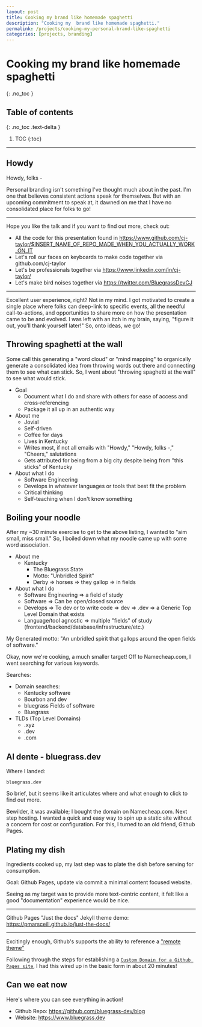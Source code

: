 ```yaml
---
layout: post
title: Cooking my brand like homemade spaghetti
description: "Cooking my  brand like homemade spaghetti."
permalink: /projects/cooking-my-personal-brand-like-spaghetti
categories: [projects, branding]
---
```


# Cooking my brand like homemade spaghetti

{: .no_toc }

## Table of contents

{: .no_toc .text-delta }

1. TOC
{:toc}

---

<a id="markdown-cooking-my-brand-like-homemade-spaghetti" name="cooking-my-brand-like-homemade-spaghetti"></a>

## Howdy

Howdy, folks -

Personal branding isn't something I've thought much about in the past. I'm one that believes consistent actions speak for themselves. But with an upcoming commitment to speak at, it dawned on me that I have no consolidated place for folks to go!

---

Hope you like the talk and if you want to find out more, check out:

- All the code for this presentation found in <https://www.github.com/cj-taylor/$INSERT_NAME_OF_REPO_MADE_WHEN_YOU_ACTUALLY_WORK_ON_IT>
- Let's roll our faces on keyboards to make code together via github.com/cj-taylor
- Let's be professionals together via <https://www.linkedin.com/in/cj-taylor/>
- Let's make bird noises together via <https://twitter.com/BluegrassDevCJ>

---

Excellent user experience, right? Not in my mind. I got motivated to create a single place where folks can deep-link to specific events, all the needful call-to-actions, and opportunities to share more on how the presentation came to be and evolved. I was left with an itch in my brain, saying, "figure it out, you'll thank yourself later!" So, onto ideas, we go!

<a id="markdown-throwing-spaghetti-at-the-wall" name="throwing-spaghetti-at-the-wall"></a>

## Throwing spaghetti at the wall

Some call this generating a "word cloud" or "mind mapping" to organically generate a consolidated idea from throwing words out there and connecting them to see what can stick. So, I went about "throwing spaghetti at the wall" to see what would stick.

- Goal
  - Document what I do and share with others for ease of access and cross-referencing
  - Package it all up in an authentic way
- About me
  - Jovial
  - Self-driven
  - Coffee for days
  - Lives in Kentucky
  - Writes most, if not all emails with "Howdy," "Howdy, folks -," "Cheers," salutations
  - Gets attributed for being from a big city despite being from "this sticks" of Kentucky
- About what I do
  - Software Engineering
  - Develops in whatever languages or tools that best fit the problem
  - Critical thinking
  - Self-teaching when I don't know something

<a id="markdown-boiling-your-noodle" name="boiling-your-noodle"></a>

## Boiling your noodle

After my ~30 minute exercise to get to the above listing, I wanted to "aim small, miss small." So, I boiled down what my noodle came up with some word association.

- About me
  - Kentucky
    - The Bluegrass State
    - Motto: "Unbridled Spirit"
    - Derby => horses => they gallop => in fields
- About what I do
  - Software Engineering => a field of study
  - Software => Can be open/closed source
  - Develops => To dev or to write code => dev => .dev => a Generic Top Level Domain that exists
  - Language/tool agnostic => multiple "fields" of study (frontend/backend/database/infrastructure/etc.)

My Generated motto: "An unbridled spirit that gallops around the open fields of software."

Okay, now we're cooking, a much smaller target! Off to Namecheap.com, I went searching for various keywords.

Searches:

- Domain searches:
  - Kentucky software
  - Bourbon and dev
  - bluegrass Fields of software
  - Bluegrass
- TLDs (Top Level Domains)
  - .xyz
  - .dev
  - .com

<a id="markdown-al-dente---bluegrassdev" name="al-dente---bluegrassdev"></a>

## Al dente - bluegrass.dev

Where I landed:

```
bluegrass.dev
```

So brief, but it seems like it articulates where and what enough to click to find out more.

Bewilder, it was available; I bought the domain on Namecheap.com. Next step hosting. I wanted a quick and easy way to spin up a static site without a concern for cost or configuration. For this, I turned to an old friend, Github Pages.

<a id="markdown-plating-my-dish" name="plating-my-dish"></a>

## Plating my dish

Ingredients cooked up, my last step was to plate the dish before serving for consumption.

Goal: Github Pages, update via commit a minimal content focused website.

Seeing as my target was to provide more text-centric content, it felt like a good "documentation" experience would be nice.

---

Github Pages "Just the docs" Jekyll theme demo: <https://pmarsceill.github.io/just-the-docs/>

---

Excitingly enough, Github's supports the ability to reference a ["remote theme"](https://github.blog/2017-11-29-use-any-theme-with-github-pages/)

Following through the steps for establishing a [`Custom Domain for a Github Pages site`](https://help.github.com/en/github/working-with-github-pages/configuring-a-custom-domain-for-your-github-pages-site), I had this wired up in the basic form in about 20 minutes!

<a id="markdown-can-we-eat-now" name="can-we-eat-now"></a>

## Can we eat now

Here's where you can see everything in action!

- Github Repo: <https://github.com/bluegrass-dev/blog>
- Website: <https://www.bluegrass.dev>
